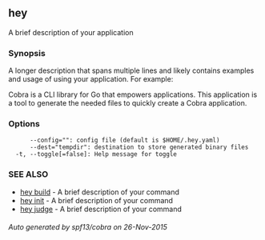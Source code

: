 ## hey

A brief description of your application

### Synopsis


A longer description that spans multiple lines and likely contains
examples and usage of using your application. For example:

Cobra is a CLI library for Go that empowers applications.
This application is a tool to generate the needed files
to quickly create a Cobra application.

### Options

```
      --config="": config file (default is $HOME/.hey.yaml)
      --dest="tempdir": destination to store generated binary files
  -t, --toggle[=false]: Help message for toggle
```

### SEE ALSO
* [hey build](hey_build.md)	 - A brief description of your command
* [hey init](hey_init.md)	 - A brief description of your command
* [hey judge](hey_judge.md)	 - A brief description of your command

###### Auto generated by spf13/cobra on 26-Nov-2015

